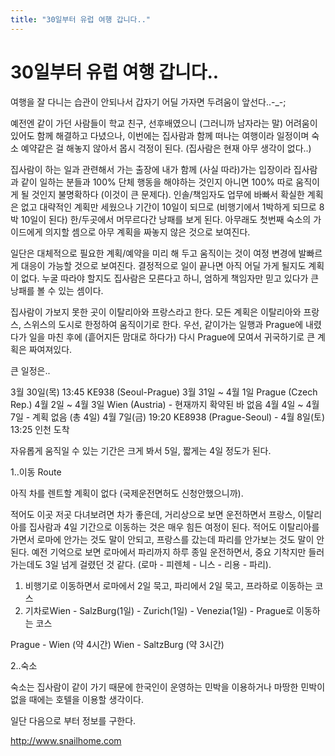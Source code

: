 ```yaml
---
title: "30일부터 유럽 여행 갑니다.."
---
```

# 30일부터 유럽 여행 갑니다..

여행을 잘 다니는 습관이 안되나서 갑자기 어딜 가자면 두려움이 앞선다..-_-;

예전엔 같이 가던 사람들이 학교 친구, 선후배였으니 (그러니까 남자라는 말)
어려움이 있어도 함께 해결하고 다녔으나, 이번에는 집사람과 함께 떠나는 여행이라
일정이며 숙소 예약같은 걸 해놓지 않아서 몹시 걱정이 된다.
(집사람은 현재 아무 생각이 없다..)

집사람이 하는 일과 관련해서 가는 출장에 내가 함께 (사실 따라)가는 입장이라 집사람과 같이 일하는 분들과 100% 단체 행동을 해야하는 것인지 아니면 100% 따로 움직이게 될 것인지 불명확하다 (이것이 큰 문제다). 인솔/책임자도 업무에 바빠서 확실한 계획은 없고 대략적인 계획만 세웠으나 기간이 10일이 되므로 (비행기에서 1박하게 되므로 8박 10일이 된다) 한/두곳에서 머무르다간 낭패를 보게 된다. 아무래도 첫번째 숙소의 가이드에게 의지할 셈으로 아무 계획을 짜놓지 않은 것으로 보여진다.

일단은 대체적으로 필요한 계획/예약을 미리 해 두고 움직이는 것이 여정 변경에 발빠르게 대응이 가능할 것으로 보여진다. 결정적으로 일이 끝나면 아직 어딜 가게 될지도 계획이 없다. 누굴 따라야 할지도 집사람은 모른다고 하니, 엄하게 책임자만 믿고 있다가 큰 낭패를 볼 수 있는 셈이다.

집사람이 가보지 못한 곳이 이탈리아와 프랑스라고 한다. 모든 계획은 이탈리아와 프랑스, 스위스의 도시로 한정하여 움직이기로 한다. 우선, 같이가는 일행과 Prague에 내렸다가 일을 마친 후에 (흩어지든 맘대로 하다가) 다시 Prague에 모여서 귀국하기로 큰 계획은 짜여져있다.

큰 일정은..

3월 30일(목) 13:45 KE938 (Seoul-Prague) 
3월 31일 ~ 4월 1일 Prague (Czech Rep.)
4월 2일 ~ 4월 3일 Wien (Austria) - 현재까지 확약된 바 없음
4월 4일 ~ 4월 7일 - 계획 없음 (총 4일)
4월 7일(금) 19:20 KE8938 (Prague-Seoul) - 4월 8일(토) 13:25 인천 도착

자유롭게 움직일 수 있는 기간은 크게 봐서 5일, 짧게는 4일 정도가 된다.

1..이동 Route

아직 차를 렌트할 계획이 없다 (국제운전면허도 신청안했으니까). 

적어도 이곳 저곳 다녀보려면 차가 좋은데, 거리상으로 보면 운전하면서 프랑스, 이탈리아를 집사람과 4일 기간으로 이동하는 것은 매우 힘든 여정이 된다. 적어도 이탈리아를 가면서 로마에 안가는 것도 말이 안되고, 프랑스를 갔는데 파리를 안가보는 것도 말이 안된다. 예전 기억으로 보면 로마에서 파리까지 하루 종일 운전하면서, 중요 기착지만 들러가는데도 3일 넘게 걸렸던 것 같다. (로마 - 피렌체 - 니스 - 리용 - 파리).

1) 비행기로 이동하면서 로마에서 2일 묵고, 파리에서 2일 묵고, 프라하로 이동하는 코스
2) 기차로Wien - SalzBurg(1일) - Zurich(1일) - Venezia(1일) - Prague로 이동하는 코스

Prague - Wien (약 4시간)
Wien - SaltzBurg (약 3시간)


2..숙소

숙소는 집사람이 같이 가기 때문에 한국인이 운영하는 민박을 이용하거나 마땅한 민박이 없을 때에는 호텔을 이용할 생각이다. 

일단 다음으로 부터 정보를 구한다.

http://www.snailhome.com



